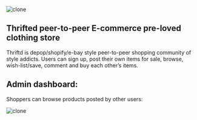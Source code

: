 ![clone](https://imgur.com/slcUVwe.png)

## Thrifted peer-to-peer E-commerce pre-loved clothing store 

Thriftd is depop/shopify/e-bay style peer-to-peer shopping community of style addicts. Users can sign up, post their own items for sale, browse, wish-list/save, comment and buy each other’s items.
<br>

## Admin dashboard:

Shoppers can browse products posted by other users:

![clone](https://imgur.com/nohNAYS.png)


